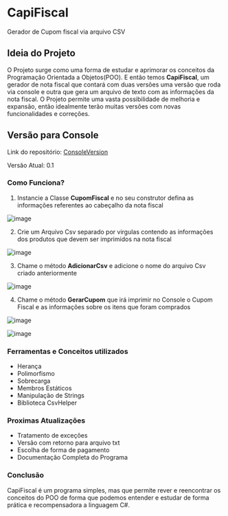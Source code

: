 # CapiFiscal
Gerador de Cupom fiscal via arquivo CSV

## Ideia do Projeto
O Projeto surge como uma forma de estudar e aprimorar os conceitos da Programação Orientada a Objetos(POO). E então temos **CapiFiscal**, um gerador de nota fiscal que contará com duas versões uma versão que roda via console e outra que gera um arquivo de texto com as informações da nota fiscal. O Projeto permite uma vasta possibilidade de melhoria e expansão, então idealmente terão muitas versões com novas funcionalidades e correções.

## Versão para Console
Link do repositório: [ConsoleVersion](https://github.com/lucasApalosqui/CapiFiscal/tree/ConsoleVersion)

Versão Atual: 0.1

### Como Funciona?
1. Instancie a Classe **CupomFiscal** e no seu construtor defina as informações referentes ao cabeçalho da nota fiscal

![image](https://github.com/lucasApalosqui/CapiFiscal/assets/70145530/43994bb8-75c0-408b-8ffa-bed0c9a1454a)

2. Crie um Arquivo Csv separado por virgulas contendo as informações dos produtos que devem ser imprimidos na nota fiscal

![image](https://github.com/lucasApalosqui/CapiFiscal/assets/70145530/af2c7542-2329-48df-bbf7-aa8acb48b026)

3. Chame o método **AdicionarCsv** e adicione o nome do arquivo Csv criado anteriormente

![image](https://github.com/lucasApalosqui/CapiFiscal/assets/70145530/38eba854-d5cc-435c-a6b2-ca58f186b8cc)

4. Chame o método **GerarCupom** que irá imprimir no Console o Cupom Fiscal e as informações sobre os itens que foram comprados

![image](https://github.com/lucasApalosqui/CapiFiscal/assets/70145530/8e8625f5-ee20-4884-a640-b751cfbb9f9d)

![image](https://github.com/lucasApalosqui/CapiFiscal/assets/70145530/d25bfb6c-98e0-4d8d-b647-0036514ab7bb)

### Ferramentas e Conceitos utilizados
- Herança
- Polimorfismo
- Sobrecarga
- Membros Estáticos
- Manipulação de Strings
- Biblioteca CsvHelper

### Proximas Atualizações
- Tratamento de exceções
- Versão com retorno para arquivo txt
- Escolha de forma de pagamento
- Documentação Completa do Programa

### Conclusão
CapiFiscal é um programa simples, mas que permite rever e reencontrar os conceitos do POO de forma que podemos entender e estudar de forma prática e recompensadora a linguagem C#.









